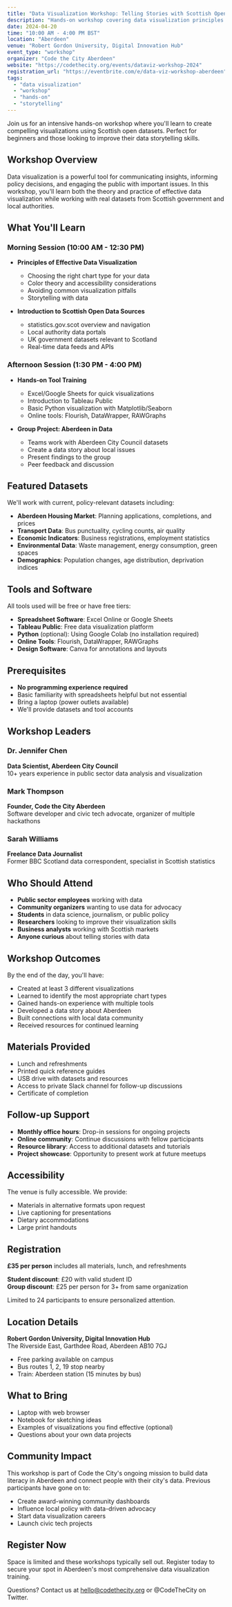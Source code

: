 ```yaml
---
title: "Data Visualization Workshop: Telling Stories with Scottish Open Data"
description: "Hands-on workshop covering data visualization principles and tools, using real Scottish government and local authority datasets."
date: 2024-04-20
time: "10:00 AM - 4:00 PM BST"
location: "Aberdeen"
venue: "Robert Gordon University, Digital Innovation Hub"
event_type: "workshop"
organizer: "Code the City Aberdeen"
website: "https://codethecity.org/events/dataviz-workshop-2024"
registration_url: "https://eventbrite.com/e/data-viz-workshop-aberdeen"
tags:
  - "data visualization"
  - "workshop"
  - "hands-on"
  - "storytelling"
---
```


Join us for an intensive hands-on workshop where you'll learn to create compelling visualizations using Scottish open datasets. Perfect for beginners and those looking to improve their data storytelling skills.

## Workshop Overview

Data visualization is a powerful tool for communicating insights, informing policy decisions, and engaging the public with important issues. In this workshop, you'll learn both the theory and practice of effective data visualization while working with real datasets from Scottish government and local authorities.

## What You'll Learn

### Morning Session (10:00 AM - 12:30 PM)
- **Principles of Effective Data Visualization**
  - Choosing the right chart type for your data
  - Color theory and accessibility considerations
  - Avoiding common visualization pitfalls
  - Storytelling with data

- **Introduction to Scottish Open Data Sources**
  - statistics.gov.scot overview and navigation
  - Local authority data portals
  - UK government datasets relevant to Scotland
  - Real-time data feeds and APIs

### Afternoon Session (1:30 PM - 4:00 PM)  
- **Hands-on Tool Training**
  - Excel/Google Sheets for quick visualizations
  - Introduction to Tableau Public
  - Basic Python visualization with Matplotlib/Seaborn
  - Online tools: Flourish, DataWrapper, RAWGraphs

- **Group Project: Aberdeen in Data**
  - Teams work with Aberdeen City Council datasets
  - Create a data story about local issues
  - Present findings to the group
  - Peer feedback and discussion

## Featured Datasets

We'll work with current, policy-relevant datasets including:

- **Aberdeen Housing Market**: Planning applications, completions, and prices
- **Transport Data**: Bus punctuality, cycling counts, air quality
- **Economic Indicators**: Business registrations, employment statistics
- **Environmental Data**: Waste management, energy consumption, green spaces
- **Demographics**: Population changes, age distribution, deprivation indices

## Tools and Software

All tools used will be free or have free tiers:

- **Spreadsheet Software**: Excel Online or Google Sheets
- **Tableau Public**: Free data visualization platform
- **Python** (optional): Using Google Colab (no installation required)
- **Online Tools**: Flourish, DataWrapper, RAWGraphs
- **Design Software**: Canva for annotations and layouts

## Prerequisites

- **No programming experience required**
- Basic familiarity with spreadsheets helpful but not essential
- Bring a laptop (power outlets available)
- We'll provide datasets and tool accounts

## Workshop Leaders

### Dr. Jennifer Chen
**Data Scientist, Aberdeen City Council**  
10+ years experience in public sector data analysis and visualization

### Mark Thompson  
**Founder, Code the City Aberdeen**  
Software developer and civic tech advocate, organizer of multiple hackathons

### Sarah Williams
**Freelance Data Journalist**  
Former BBC Scotland data correspondent, specialist in Scottish statistics

## Who Should Attend

- **Public sector employees** working with data
- **Community organizers** wanting to use data for advocacy
- **Students** in data science, journalism, or public policy
- **Researchers** looking to improve their visualization skills
- **Business analysts** working with Scottish markets
- **Anyone curious** about telling stories with data

## Workshop Outcomes

By the end of the day, you'll have:

- Created at least 3 different visualizations
- Learned to identify the most appropriate chart types
- Gained hands-on experience with multiple tools  
- Developed a data story about Aberdeen
- Built connections with local data community
- Received resources for continued learning

## Materials Provided

- Lunch and refreshments
- Printed quick reference guides
- USB drive with datasets and resources
- Access to private Slack channel for follow-up discussions
- Certificate of completion

## Follow-up Support

- **Monthly office hours**: Drop-in sessions for ongoing projects
- **Online community**: Continue discussions with fellow participants
- **Resource library**: Access to additional datasets and tutorials
- **Project showcase**: Opportunity to present work at future meetups

## Accessibility

The venue is fully accessible. We provide:
- Materials in alternative formats upon request
- Live captioning for presentations
- Dietary accommodations
- Large print handouts

## Registration

**£35 per person** includes all materials, lunch, and refreshments

**Student discount**: £20 with valid student ID  
**Group discount**: £25 per person for 3+ from same organization

Limited to 24 participants to ensure personalized attention.

## Location Details

**Robert Gordon University, Digital Innovation Hub**  
The Riverside East, Garthdee Road, Aberdeen AB10 7GJ

- Free parking available on campus
- Bus routes 1, 2, 19 stop nearby  
- Train: Aberdeen station (15 minutes by bus)

## What to Bring

- Laptop with web browser
- Notebook for sketching ideas
- Examples of visualizations you find effective (optional)
- Questions about your own data projects

## Community Impact

This workshop is part of Code the City's ongoing mission to build data literacy in Aberdeen and connect people with their city's data. Previous participants have gone on to:

- Create award-winning community dashboards
- Influence local policy with data-driven advocacy
- Start data visualization careers
- Launch civic tech projects

## Register Now

Space is limited and these workshops typically sell out. Register today to secure your spot in Aberdeen's most comprehensive data visualization training.

Questions? Contact us at hello@codethecity.org or @CodeTheCity on Twitter.